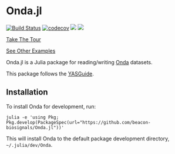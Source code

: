 # Onda.jl

[![Build Status](https://travis-ci.com/beacon-biosignals/Onda.jl.svg?token=Jbjm3zfgVHsfbKqsz3ki&branch=master)](https://travis-ci.com/beacon-biosignals/Onda.jl)
[![codecov](https://codecov.io/gh/beacon-biosignals/Onda.jl/branch/master/graph/badge.svg?token=D0bcI0Rtsw)](https://codecov.io/gh/beacon-biosignals/Onda.jl)
[![](https://img.shields.io/badge/docs-stable-blue.svg)](https://beacon-biosignals.github.io/Onda.jl/stable)
[![](https://img.shields.io/badge/docs-dev-blue.svg)](https://beacon-biosignals.github.io/Onda.jl/dev)

[Take The Tour](https://github.com/beacon-biosignals/Onda.jl/tree/master/examples/tour.jl)

[See Other Examples](https://github.com/beacon-biosignals/Onda.jl/tree/master/examples)

Onda.jl is a Julia package for reading/writing [Onda](https://github.com/beacon-biosignals/OndaFormat) datasets.

This package follows the [YASGuide](https://github.com/jrevels/YASGuide).

## Installation

To install Onda for development, run:

```
julia -e 'using Pkg; Pkg.develop(PackageSpec(url="https://github.com/beacon-biosignals/Onda.jl"))'
```

This will install Onda to the default package development directory, `~/.julia/dev/Onda`.
